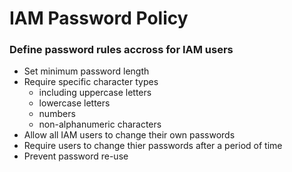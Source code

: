 # IAM Password Policy

### Define password rules accross for IAM users

+ Set minimum password length
+ Require specific character types
  + including uppercase letters
  + lowercase letters
  + numbers
  + non-alphanumeric characters
+ Allow all IAM users to change their own passwords
+ Require users to change thier passwords after a period of time
+ Prevent password re-use